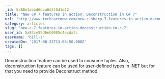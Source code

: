 ```yaml
---
_id: 5a88e1abbd6dca0d5f0d1d22
title: "New C# 7 features in action: Deconstruction in C# 7"
url: 'http://www.techcartnow.com/new-c-sharp-7-features-in-action-deconstruction-in-c-sharp-7/'
category: articles
slug: 'new-c-7-features-in-action-deconstruction-in-c-7'
user_id: 5a83ce59d6eb0005c4ecda2c
username: 'bill-s'
createdOn: '2017-08-25T13:03:50.000Z'
tags: []
---
```


Deconstruction feature can be used to consume tuples. Also, deconstruction feature can be used for user-defined types in .NET but for that you need to provide Deconstruct method.
